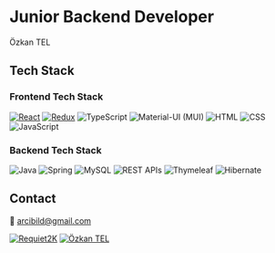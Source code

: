 # Junior Backend Developer
Özkan TEL

## Tech Stack

### Frontend Tech Stack

[![React](https://img.shields.io/badge/-React-blue?style=flat&logo=react&logoColor=white)](https://reactjs.org/)
[![Redux](https://img.shields.io/badge/-Redux-purple?style=flat&logo=redux&logoColor=white)](https://redux.js.org/)
![TypeScript](https://img.shields.io/badge/-TypeScript-blue?style=flat&logo=typescript&logoColor=white)
![Material-UI (MUI)](https://img.shields.io/badge/-Material_UI-blue?style=flat&logo=material-ui&logoColor=white)
![HTML](https://img.shields.io/badge/-HTML-orange?style=flat&logo=html5&logoColor=white)
![CSS](https://img.shields.io/badge/-CSS-blueviolet?style=flat&logo=css3&logoColor=white)
![JavaScript](https://img.shields.io/badge/-JavaScript-yellow?style=flat&logo=javascript&logoColor=white)

### Backend Tech Stack

![Java](https://img.shields.io/badge/-Java-red?style=flat&logo=java&logoColor=white)
![Spring](https://img.shields.io/badge/Spring-6DB33F?logo=spring&logoColor=white)
![MySQL](https://img.shields.io/badge/-MySQL-blue?style=flat&logo=mysql&logoColor=white)
![REST APIs](https://img.shields.io/badge/-REST_APIs-green?style=flat)
![Thymeleaf](https://img.shields.io/badge/-Thymeleaf-darkgreen?style=flat)
![Hibernate](https://img.shields.io/badge/-Hibernate-orange?style=flat)

## Contact

📧 arcibild@gmail.com

[![Requiet2K](https://img.shields.io/badge/-Requiet2K-black?style=flat&logo=github&logoColor=white)](https://github.com/Requiet2K)
[![Özkan TEL](https://img.shields.io/badge/-Özkan_TEL-blue?style=flat&logo=linkedin&logoColor=white)](https://www.linkedin.com/in/ozkantel/)

